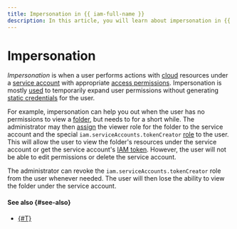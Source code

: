 ```yaml
---
title: Impersonation in {{ iam-full-name }}
description: In this article, you will learn about impersonation in {{ iam-full-name }} and how to use it when managing {{ yandex-cloud }} resources.
---
```


# Impersonation

_Impersonation_ is when a user performs actions with [cloud](../../../resource-manager/concepts/resources-hierarchy.md#cloud) resources under a [service account](../users/service-accounts.md) with appropriate [access permissions](../access-control/roles.md). Impersonation is mostly [used](../../operations/sa/impersonate-sa.md) to temporarily expand user permissions without generating [static credentials](../authorization/index.md) for the user.

For example, impersonation can help you out when the user has no permissions to view a [folder](../../../resource-manager/concepts/resources-hierarchy.md#folder), but needs to for a short while. The administrator may then [assign](../../operations/sa/impersonate-sa.md) the viewer role for the folder to the service account and the special `iam.serviceAccounts.tokenCreator` [role](../../security/index.md#iam-serviceAccounts-tokenCreator) to the user. This will allow the user to view the folder's resources under the service account or get the service account's [IAM token](../authorization/iam-token.md). However, the user will not be able to edit permissions or delete the service account.

The administrator can revoke the `iam.serviceAccounts.tokenCreator` role from the user whenever needed. The user will then lose the ability to view the folder under the service account.

#### See also {#see-also}

* [{#T}](../../operations/sa/impersonate-sa.md)